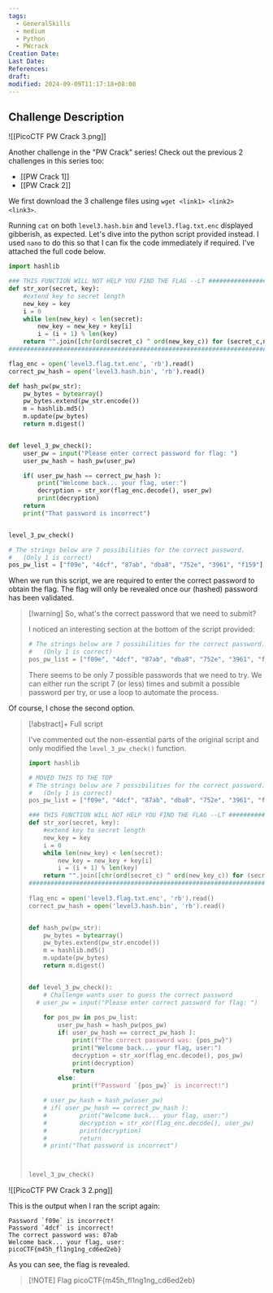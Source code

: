 ```yaml
---
tags:
  - GeneralSkills
  - medium
  - Python
  - PWcrack
Creation Date: 
Last Date: 
References: 
draft: 
modified: 2024-09-09T11:17:18+08:00
---
```

## Challenge Description

![[PicoCTF PW Crack 3.png]]

Another challenge in the "PW Crack" series! Check out the previous 2 challenges in this series too:

- [[PW Crack 1]]
- [[PW Crack 2]]

We first download the 3 challenge files using `wget <link1> <link2> <link3>`. 

Running `cat` on both `level3.hash.bin` and `level3.flag.txt.enc` displayed gibberish, as expected. Let's dive into the python script provided instead. I used `nano` to do this so that I can fix the code immediately if required. I've attached the full code below.

```python
import hashlib

### THIS FUNCTION WILL NOT HELP YOU FIND THE FLAG --LT ########################
def str_xor(secret, key):  
    #extend key to secret length
    new_key = key
    i = 0
    while len(new_key) < len(secret):
        new_key = new_key + key[i]
        i = (i + 1) % len(key)        
    return "".join([chr(ord(secret_c) ^ ord(new_key_c)) for (secret_c,new_key_c) in zip(secret,new_key)])
###############################################################################

flag_enc = open('level3.flag.txt.enc', 'rb').read()
correct_pw_hash = open('level3.hash.bin', 'rb').read()

def hash_pw(pw_str):
    pw_bytes = bytearray()
    pw_bytes.extend(pw_str.encode())
    m = hashlib.md5()
    m.update(pw_bytes)
    return m.digest()


def level_3_pw_check():
    user_pw = input("Please enter correct password for flag: ")
    user_pw_hash = hash_pw(user_pw)

    if( user_pw_hash == correct_pw_hash ):
		print("Welcome back... your flag, user:")
		decryption = str_xor(flag_enc.decode(), user_pw)
		print(decryption)
	return
    print("That password is incorrect")


level_3_pw_check()

# The strings below are 7 possibilities for the correct password. 
#   (Only 1 is correct)
pos_pw_list = ["f09e", "4dcf", "87ab", "dba8", "752e", "3961", "f159"]
```

When we run this script, we are required to enter the correct password to obtain the flag. The flag will only be revealed once our (hashed) password has been validated. 

>[!warning] So, what's the correct password that we need to submit?
>
>I noticed an interesting section at the bottom of the script provided:
>
>```python
># The strings below are 7 possibilities for the correct password. 
>#   (Only 1 is correct)
>pos_pw_list = ["f09e", "4dcf", "87ab", "dba8", "752e", "3961", "f159"]
>```
>
>There seems to be only 7 possible passwords that we need to try. We can either run the script 7 (or less) times and submit a possible password per try, or use a loop to automate the process.

Of course, I chose the second option.

>[!abstract]+ Full script 
>
>I've commented out the non-essential parts of the original script and only modified the `level_3_pw_check()` function.
>
>```python
>import hashlib
>
># MOVED THIS TO THE TOP
># The strings below are 7 possibilities for the correct password.
>#   (Only 1 is correct)
>pos_pw_list = ["f09e", "4dcf", "87ab", "dba8", "752e", "3961", "f159"]
>
>### THIS FUNCTION WILL NOT HELP YOU FIND THE FLAG --LT ########################
>def str_xor(secret, key):  
>    #extend key to secret length
>    new_key = key
>    i = 0
>    while len(new_key) < len(secret):
>        new_key = new_key + key[i]
>        i = (i + 1) % len(key)        
>    return "".join([chr(ord(secret_c) ^ ord(new_key_c)) for (secret_c,new_key_c) in zip(secret,new_key)])
>###############################################################################
>  
>flag_enc = open('level3.flag.txt.enc', 'rb').read()
>correct_pw_hash = open('level3.hash.bin', 'rb').read()
>
>
>def hash_pw(pw_str):
>    pw_bytes = bytearray()
>    pw_bytes.extend(pw_str.encode())
>    m = hashlib.md5()
>    m.update(pw_bytes)
>    return m.digest()
>
>
>def level_3_pw_check():
>    # Challenge wants user to guess the correct password
>   # user_pw = input("Please enter correct password for flag: ")
>  
>    for pos_pw in pos_pw_list:
>        user_pw_hash = hash_pw(pos_pw)
>        if( user_pw_hash == correct_pw_hash ):
>            print(f"The correct password was: {pos_pw}")
>            print("Welcome back... your flag, user:")
>            decryption = str_xor(flag_enc.decode(), pos_pw)
>            print(decryption)
>            return
>        else:
>            print(f"Password `{pos_pw}` is incorrect!")
>
>    # user_pw_hash = hash_pw(user_pw)
>    # if( user_pw_hash == correct_pw_hash ):
>    #         print("Welcome back... your flag, user:")
>    #         decryption = str_xor(flag_enc.decode(), user_pw)
>    #         print(decryption)
>    #         return
>    # print("That password is incorrect")
>
>
>
>level_3_pw_check()
>```

![[PicoCTF PW Crack 3 2.png]]

This is the output when I ran the script again:

```
Password `f09e` is incorrect!
Password `4dcf` is incorrect!
The correct password was: 87ab
Welcome back... your flag, user:
picoCTF{m45h_fl1ng1ng_cd6ed2eb}
```

As you can see, the flag is revealed.

> [!NOTE] Flag
> picoCTF{m45h_fl1ng1ng_cd6ed2eb}
